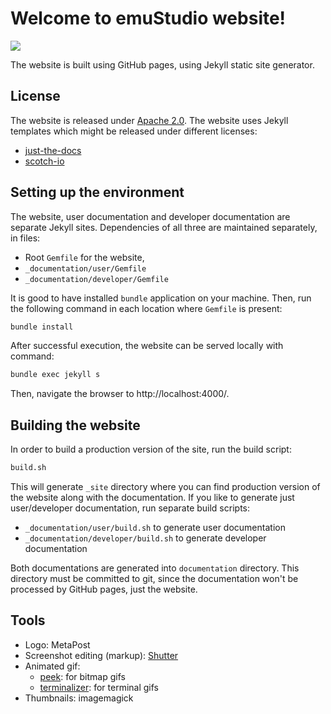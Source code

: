 # Welcome to emuStudio website!

[![](https://img.shields.io/static/v1?label=Sponsor&message=%E2%9D%A4&logo=GitHub&color=%23fe8e86)](https://github.com/sponsors/vbmacher)

The website is built using GitHub pages, using Jekyll static site generator.

## License

The website is released under [Apache 2.0](https://www.apache.org/licenses/LICENSE-2.0). The website uses Jekyll
templates which might be released under different licenses:

- [just-the-docs](https://github.com/pmarsceill/just-the-docs)
- [scotch-io](https://github.com/scotch-io/scotch-io.github.io)

## Setting up the environment

The website, user documentation and developer documentation are separate Jekyll sites. Dependencies of all three
are maintained separately, in files:

- Root `Gemfile` for the website,
- `_documentation/user/Gemfile`
- `_documentation/developer/Gemfile`

It is good to have installed `bundle` application on your machine. Then, run the following command in each location
where `Gemfile` is present:

```bash
bundle install
```

After successful execution, the website can be served locally with command:

```bash
bundle exec jekyll s
``` 

Then, navigate the browser to http://localhost:4000/.

## Building the website

In order to build a production version of the site, run the build script:

```bash
build.sh
```

This will generate `_site` directory where you can find production version of the website along with the documentation.
If you like to generate just user/developer documentation, run separate build scripts:

- `_documentation/user/build.sh` to generate user documentation
- `_documentation/developer/build.sh` to generate developer documentation

Both documentations are generated into `documentation` directory. This directory must be committed to git, since
the documentation won't be processed by GitHub pages, just the website.

## Tools

- Logo: MetaPost
- Screenshot editing (markup): [Shutter][shutter]
- Animated gif:
    - [peek][peek]: for bitmap gifs
    - [terminalizer][terminalizer]: for terminal gifs
- Thumbnails: imagemagick


[peek]: https://github.com/phw/peek 
[terminalizer]: https://github.com/faressoft/terminalizer
[shutter]: https://shutter-project.org/
